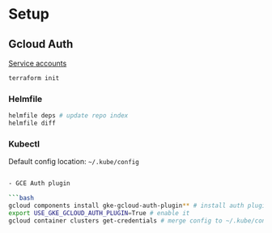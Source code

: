 # Setup

## Gcloud Auth


[Service accounts](https://console.cloud.google.com/iam-admin/serviceaccounts?authuser=1&hl=en&project=vortexia)

```bash
terraform init
```


### Helmfile

```bash
helmfile deps # update repo index
helmfile diff
```

### Kubectl

Default config location: `~/.kube/config`


```bash

- GCE Auth plugin

```bash
gcloud components install gke-gcloud-auth-plugin** # install auth plugin 
export USE_GKE_GCLOUD_AUTH_PLUGIN=True # enable it
gcloud container clusters get-credentials # merge config to ~/.kube/config
```
